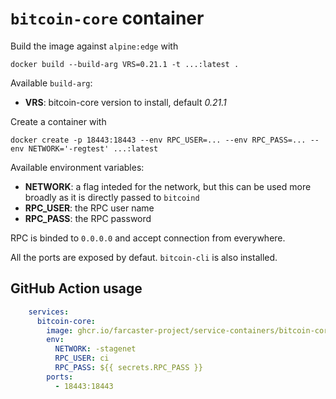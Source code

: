 `bitcoin-core` container
===

Build the image against `alpine:edge` with

```
docker build --build-arg VRS=0.21.1 -t ...:latest .
```

Available `build-arg`:

- **VRS**: bitcoin-core version to install, default *0.21.1*

Create a container with

```
docker create -p 18443:18443 --env RPC_USER=... --env RPC_PASS=... --env NETWORK='-regtest' ...:latest
```

Available environment variables:

- **NETWORK**: a flag inteded for the network, but this can be used more broadly as it is directly passed to `bitcoind`
- **RPC_USER**: the RPC user name
- **RPC_PASS**: the RPC password

RPC is binded to `0.0.0.0` and accept connection from everywhere.

All the ports are exposed by defaut. `bitcoin-cli` is also installed.

## GitHub Action usage

```yaml
    services:
      bitcoin-core:
        image: ghcr.io/farcaster-project/service-containers/bitcoin-core
        env:
          NETWORK: -stagenet
          RPC_USER: ci
          RPC_PASS: ${{ secrets.RPC_PASS }}
        ports:
          - 18443:18443
```
